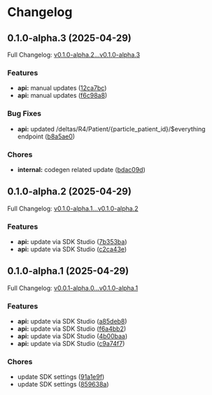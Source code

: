 # Changelog

## 0.1.0-alpha.3 (2025-04-29)

Full Changelog: [v0.1.0-alpha.2...v0.1.0-alpha.3](https://github.com/stsak20/particle_sdk/compare/v0.1.0-alpha.2...v0.1.0-alpha.3)

### Features

* **api:** manual updates ([12ca7bc](https://github.com/stsak20/particle_sdk/commit/12ca7bcc40e4094a74e42a777046a03c3a0151cb))
* **api:** manual updates ([f6c98a8](https://github.com/stsak20/particle_sdk/commit/f6c98a855fecd9a7c2b94b1365fd84ab0b74e7fd))


### Bug Fixes

* **api:** updated /deltas/R4/Patient/{particle_patient_id}/$everything endpoint ([b8a5ae0](https://github.com/stsak20/particle_sdk/commit/b8a5ae0c3a7b17c7db8271b933f9bd63602087f5))


### Chores

* **internal:** codegen related update ([bdac09d](https://github.com/stsak20/particle_sdk/commit/bdac09d39be80753a718b24d0b807d36535bc927))

## 0.1.0-alpha.2 (2025-04-29)

Full Changelog: [v0.1.0-alpha.1...v0.1.0-alpha.2](https://github.com/stsak20/particle_sdk/compare/v0.1.0-alpha.1...v0.1.0-alpha.2)

### Features

* **api:** update via SDK Studio ([7b353ba](https://github.com/stsak20/particle_sdk/commit/7b353bac4225b0f4d47944d4ff6326590279a5d7))
* **api:** update via SDK Studio ([c2ca43e](https://github.com/stsak20/particle_sdk/commit/c2ca43efe71ee9f4dc519fe9ddec0129750dca50))

## 0.1.0-alpha.1 (2025-04-29)

Full Changelog: [v0.0.1-alpha.0...v0.1.0-alpha.1](https://github.com/stsak20/particle_sdk/compare/v0.0.1-alpha.0...v0.1.0-alpha.1)

### Features

* **api:** update via SDK Studio ([a85deb8](https://github.com/stsak20/particle_sdk/commit/a85deb80b8228decc6cd158fe0cdc073443e764c))
* **api:** update via SDK Studio ([f6a4bb2](https://github.com/stsak20/particle_sdk/commit/f6a4bb2456ede53c03ef37f5b8b8c04686e1f104))
* **api:** update via SDK Studio ([4b00baa](https://github.com/stsak20/particle_sdk/commit/4b00baa0b49140759e6088fca4c92b2b134f9ba2))
* **api:** update via SDK Studio ([c9a74f7](https://github.com/stsak20/particle_sdk/commit/c9a74f7a0eb30a2e9b76ac18312b726076a5633f))


### Chores

* update SDK settings ([91a1e9f](https://github.com/stsak20/particle_sdk/commit/91a1e9f57ef4abe7cce157d659c5b72a964d985e))
* update SDK settings ([859638a](https://github.com/stsak20/particle_sdk/commit/859638a2ee27a8207d5b03620d6dcdd9d9f27b0f))
